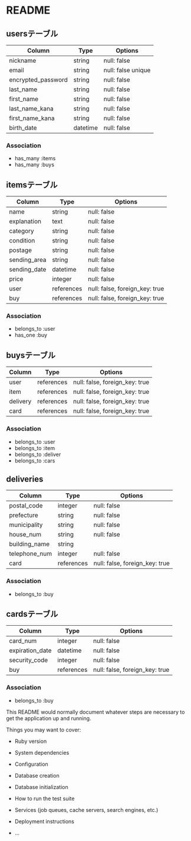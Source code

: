 # README

## usersテーブル

| Column              | Type     | Options            |
| ------------------- | -------- | -------------------|
| nickname            | string   | null: false        |
| email               | string   | null: false unique |
| encrypted_password  | string   | null: false        |
| last_name           | string   | null: false        |
| first_name          | string   | null: false        |
| last_name_kana      | string   | null: false        |
| first_name_kana     | string   | null: false        |
| birth_date          | datetime | null: false        |

### Association
- has_many :items
- has_many :buys


## itemsテーブル

| Column       | Type       | Options                        |
| ------------ | ---------- | ------------------------------ |
| name         | string     | null: false                    |
| explanation  | text       | null: false                    |
| category     | string     | null: false                    |
| condition    | string     | null: false                    |
| postage      | string     | null: false                    |
| sending_area | string     | null: false                    |
| sending_date | datetime   | null: false                    |
| price        | integer    | null: false                    |
| user         | references | null: false, foreign_key: true |
| buy          | references | null: false, foreign_key: true |

### Association
- belongs_to :user
- has_one :buy


## buysテーブル

| Column       | Type       | Options                        |
| ------------ | ---------- | ------------------------------ |
| user         | references | null: false, foreign_key: true |
| item         | references | null: false, foreign_key: true |
| delivery     | references | null: false, foreign_key: true |
| card         | references | null: false, foreign_key: true |

### Association
- belongs_to :user
- belongs_to :item
- belongs_to :deliver
- belongs_to :cars


## deliveries
| Column        | Type       | Options                        |
| ------------- | ---------- | ------------------------------ |
| postal_code   | integer    | null: false                    |
| prefecture    | string     | null: false                    |
| municipality  | string     | null: false                    |
| house_num     | string     | null: false                    |
| building_name | string     |                                |
| telephone_num | integer    | null: false                    |
| card          | references | null: false, foreign_key: true |

### Association
- belongs_to :buy


## cardsテーブル
| Column          | Type       | Options                        |
| --------------- | ---------- | ------------------------------ |
| card_num        | integer    | null: false                    |
| expiration_date | datetime   | null: false                    |
| security_code   | integer    | null: false                    |
| buy             | references | null: false, foreign_key: true |

### Association
- belongs_to :buy






This README would normally document whatever steps are necessary to get the
application up and running.

Things you may want to cover:

* Ruby version

* System dependencies

* Configuration

* Database creation

* Database initialization

* How to run the test suite

* Services (job queues, cache servers, search engines, etc.)

* Deployment instructions

* ...

